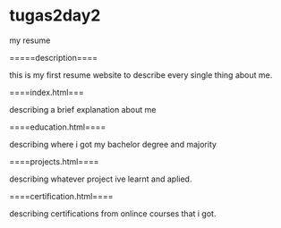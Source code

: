 # tugas2day2
my resume 

=====description====

this is my first resume website to describe every single thing about me.

====index.html===

describing a brief explanation about me

====education.html====

describing where i got my bachelor degree and majority

====projects.html====

describing whatever project ive learnt and aplied.

====certification.html====

describing certifications from onlince courses that i got.


